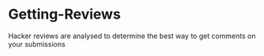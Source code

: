 # Getting-Reviews
Hacker reviews are analysed to determine the  best way to get comments on your submissions
